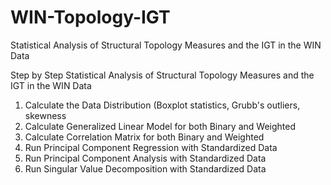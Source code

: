 # WIN-Topology-IGT
Statistical Analysis of Structural Topology Measures and the IGT in the WIN Data


Step by Step Statistical Analysis of Structural Topology Measures and the IGT in the WIN Data
1. Calculate the Data Distribution (Boxplot statistics, Grubb's outliers, skewness
2. Calculate Generalized Linear Model for both Binary and Weighted
3. Calculate Correlation Matrix for both Binary and Weighted
4. Run Principal Component Regression with Standardized Data
5. Run Principal Component Analysis with Standardized Data
6. Run Singular Value Decomposition with Standardized Data
